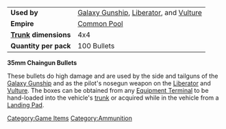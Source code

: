 |                                             |                                                                                                                            |
| ------------------------------------------- | -------------------------------------------------------------------------------------------------------------------------- |
| **Used by**                                 | [Galaxy Gunship](Galaxy_Gunship.md "wikilink"), [Liberator](Liberator.md "wikilink"), and [Vulture](Vulture.md "wikilink") |
| **Empire**                                  | [Common Pool](Common_Pool.md "wikilink")                                                                                   |
| **[Trunk](Trunk.md "wikilink") dimensions** | 4x4                                                                                                                        |
| **Quantity per pack**                       | 100 Bullets                                                                                                                |

**35mm Chaingun Bullets**

These bullets do high damage and are used by the side and tailguns of
the [Galaxy Gunship](Galaxy_Gunship.md "wikilink") and as the pilot's
nosegun weapon on the [Liberator](Liberator.md "wikilink") and
[Vulture](Vulture.md "wikilink"). The boxes can be obtained from any
[Equipment Terminal](Equipment_Terminal.md "wikilink") to be hand-loaded
into the vehicle's [trunk](trunk.md "wikilink") or acquired while in the
vehicle from a [Landing Pad](Landing_Pad.md "wikilink").

[Category:Game Items](Category:Game_Items.md "wikilink")
[Category:Ammunition](Category:Ammunition.md "wikilink")
